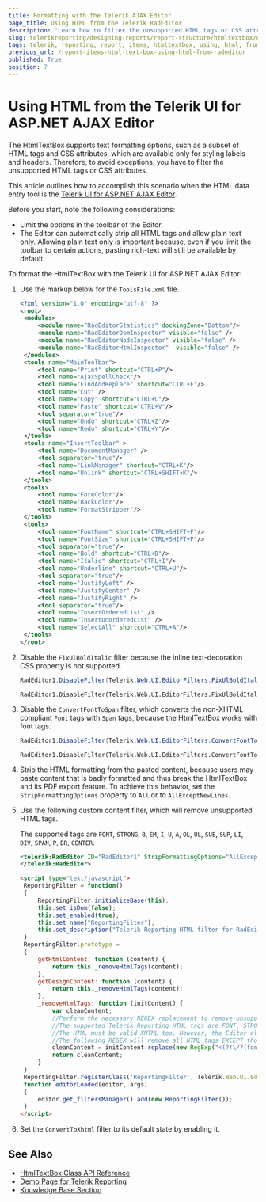 ```yaml
---
title: Formatting with the Telerik AJAX Editor
page_title: Using HTML from the Telerik RadEditor
description: "Learn how to filter the unsupported HTML tags or CSS attributes and use HTML from the Telerik UI for ASP.NET AJAX Editor to format the Telerik Reporting HtmlTextbox report item."
slug: telerikreporting/designing-reports/report-structure/htmltextbox/using-html-from-telerik-radeditor
tags: telerik, reporting, report, items, htmltextbox, using, html, from, ajax, radeditor, editor
previous_url: /report-items-html-text-box-using-html-from-radeditor
published: True
position: 7
---
```


# Using HTML from the Telerik UI for ASP.NET AJAX Editor

The HtmlTextBox supports text formatting options, such as a subset of HTML tags and CSS attributes, which are available only for styling labels and headers. Therefore, to avoid exceptions, you have to filter the unsupported HTML tags or CSS attributes.

This article outlines how to accomplish this scenario when the HTML data entry tool is the [Telerik UI for ASP.NET AJAX Editor](https://www.telerik.com/products/aspnet-ajax/editor.aspx).

Before you start, note the following considerations:

- Limit the options in the toolbar of the Editor.
- The Editor can automatically strip all HTML tags and allow plain text only. Allowing plain text only is important because, even if you limit the toolbar to certain actions, pasting rich-text will still be available by default.

To format the HtmlTextBox with the Telerik UI for ASP.NET AJAX Editor:

1. Use the markup below for the `ToolsFile.xml` file.

   ```XML
   <?xml version="1.0" encoding="utf-8" ?>
   <root>
   	<modules>
   		<module name="RadEditorStatistics" dockingZone="Bottom"/>
   		<module name="RadEditorDomInspector" visible="false" />
   		<module name="RadEditorNodeInspector" visible="false" />
   		<module name="RadEditorHtmlInspector"  visible="false" />
   	</modules>
   	<tools name="MainToolbar">
   		<tool name="Print" shortcut="CTRL+P"/>
   		<tool name="AjaxSpellCheck"/>
   		<tool name="FindAndReplace" shortcut="CTRL+F"/>
   		<tool name="Cut" />
   		<tool name="Copy" shortcut="CTRL+C"/>
   		<tool name="Paste" shortcut="CTRL+V"/>
   		<tool separator="true"/>
   		<tool name="Undo" shortcut="CTRL+Z"/>
   		<tool name="Redo" shortcut="CTRL+Y"/>
   	</tools>
   	<tools name="InsertToolbar" >
   		<tool name="DocumentManager" />
   		<tool separator="true"/>
   		<tool name="LinkManager" shortcut="CTRL+K"/>
   		<tool name="Unlink" shortcut="CTRL+SHIFT+K"/>
   	</tools>
   	<tools>
   		<tool name="ForeColor"/>
   		<tool name="BackColor"/>
   		<tool name="FormatStripper"/>
   	</tools>
   	<tools>
   		<tool name="FontName" shortcut="CTRL+SHIFT+F"/>
   		<tool name="FontSize" shortcut="CTRL+SHIFT+P"/>
   		<tool separator="true"/>
   		<tool name="Bold" shortcut="CTRL+B"/>
   		<tool name="Italic" shortcut="CTRL+I"/>
   		<tool name="Underline" shortcut="CTRL+U"/>
   		<tool separator="true"/>
   		<tool name="JustifyLeft" />
   		<tool name="JustifyCenter" />
   		<tool name="JustifyRight" />
   		<tool separator="true"/>
   		<tool name="InsertOrderedList" />
   		<tool name="InsertUnorderedList" />
   		<tool name="SelectAll" shortcut="CTRL+A"/>
   	</tools>
   </root>
   ```

1. Disable the `FixUlBoldItalic` filter because the inline text-decoration CSS property is not supported.

   ```C#
   RadEditor1.DisableFilter(Telerik.Web.UI.EditorFilters.FixUlBoldItalic);
   ```
   ```VB
   RadEditor1.DisableFilter(Telerik.Web.UI.EditorFilters.FixUlBoldItalic)
   ```

1. Disable the `ConvertFontToSpan` filter, which converts the non-XHTML compliant `Font` tags with `Span` tags, because the HtmlTextBox works with font tags.

   ```C#
   RadEditor1.DisableFilter(Telerik.Web.UI.EditorFilters.ConvertFontToSpan);
   ```
   ```VB
   RadEditor1.DisableFilter(Telerik.Web.UI.EditorFilters.ConvertFontToSpan)
   ```

1. Strip the HTML formatting from the pasted content, because users may paste content that is badly formatted and thus break the HtmlTextBox and its PDF export feature. To achieve this behavior, set the `StripFormattingOptions` property to `All` or to `AllExceptNewLines`.
1. Use the following custom content filter, which will remove unsupported HTML tags.

   The supported tags are `FONT`, `STRONG`, `B`, `EM`, `I`, `U`, `A`, `OL`, `UL`, `SUB`, `SUP`, `LI`, `DIV`, `SPAN`, `P`, `BR`, `CENTER`.

   ```XML
   <telerik:RadEditor ID="RadEditor1" StripFormattingOptions="AllExceptNewLines" ToolsFile="~/HtmlTextBoxToolsFile.xml" OnClientLoad="editorLoaded" runat="server">
   </telerik:RadEditor>
   ```

   ```HTML
   <script type="text/javascript">
   	ReportingFilter = function()
   	{
   		ReportingFilter.initializeBase(this);
   		this.set_isDom(false);
   		this.set_enabled(true);
   		this.set_name("ReportingFilter");
   		this.set_description("Telerik Reporting HTML filter for RadEditor");
   	}
   	ReportingFilter.prototype =
   	{
   		getHtmlContent: function (content) {
   			return this._removeHtmlTags(content);
   		},
   		getDesignContent: function (content) {
   			return this._removeHtmlTags(content);
   		},
   		_removeHtmlTags: function (initContent) {
   			var cleanContent;
   			//Perform the necessary REGEX replacement to remove unsupported HTML tags.
   			//The supported Telerik Reporting HTML tags are FONT, STRONG, B, EM, I, U, A, OL, UL, LI, DIV, SPAN, P, BR, and CENTER.
   			//The HTML must be valid XHTML too. However, the Editor already provides that filter.
   			//The following REGEX will remove all HTML tags EXCEPT those explicitly listed.
   			cleanContent = initContent.replace(new RegExp("<(?!\/?(font|strong|b|em|(i(?!mg))|u|a|ol|ul|li|div|span|p|br|center)(?=>|\s?.*>))\/?.*?>", "ig"), "");
   			return cleanContent;
   		}
   	}
   	ReportingFilter.registerClass('ReportingFilter', Telerik.Web.UI.Editor.Filter);
   	function editorLoaded(editor, args)
   	{
   		editor.get_filtersManager().add(new ReportingFilter());
   	}
   </script>
   ```

1. Set the `ConvertToXhtml` filter to its default state by enabling it.

## See Also

- [HtmlTextBox Class API Reference](/api/telerik.reporting.htmltextbox)
- [Demo Page for Telerik Reporting](https://demos.telerik.com/reporting)
- [Knowledge Base Section](/knowledge-base)
